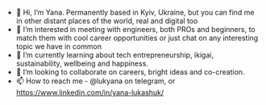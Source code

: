 - 👋 Hi, I’m Yana. Permanently based in Kyiv, Ukraine, but you can find me in other distant places of the world, real and digital too
- 👀 I’m interested in meeting with engineers, both PROs and beginners, to match them with cool career opportunities or just chat on any interesting topic we have in common
- 🌱 I’m currently learning about tech entrepreneurship, ikigai, sustainability, wellbeing and happiness. 
- 💞️ I’m looking to collaborate on careers, bright ideas and co-creation. 
- 📫 How to reach me - @lukyana on telegram, or https://www.linkedin.com/in/yana-lukashuk/

<!---
Lukyana/Lukyana is a ✨ special ✨ repository because its `README.md` (this file) appears on your GitHub profile.
You can click the Preview link to take a look at your changes.
--->
